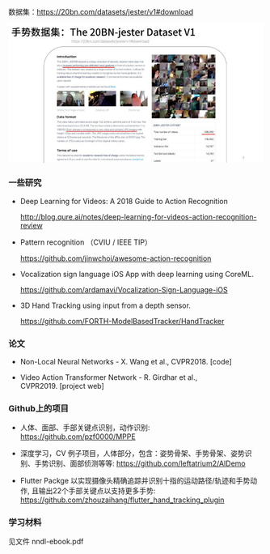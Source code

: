 数据集：https://20bn.com/datasets/jester/v1#download

![数据集](dataset.jpg)

### 一些研究

- Deep Learning for Videos: A 2018 Guide to Action Recognition

  http://blog.qure.ai/notes/deep-learning-for-videos-action-recognition-review

- Pattern recognition （CVIU / IEEE TIP）

  https://github.com/jinwchoi/awesome-action-recognition
  
- Vocalization sign language iOS App with deep learning using CoreML.

  https://github.com/ardamavi/Vocalization-Sign-Language-iOS

- 3D Hand Tracking using input from a depth sensor.

  https://github.com/FORTH-ModelBasedTracker/HandTracker

### 论文

- Non-Local Neural Networks - X. Wang et al., CVPR2018. [code]

- Video Action Transformer Network - R. Girdhar et al., CVPR2019. [project web]

### Github上的项目

- 人体、面部、手部关键点识别，动作识别: https://github.com/pzf0000/MPPE

- 深度学习，CV 例子项目，人体部分，包含：姿势骨架、手势骨架、姿势识别、手势识别、面部侦测等等: https://github.com/leftatrium2/AIDemo

-  Flutter Packge 以实现摄像头精确追踪并识别十指的运动路径/轨迹和手势动作, 且输出22个手部关键点以支持更多手势: https://github.com/zhouzaihang/flutter_hand_tracking_plugin

### 学习材料

见文件 nndl-ebook.pdf
